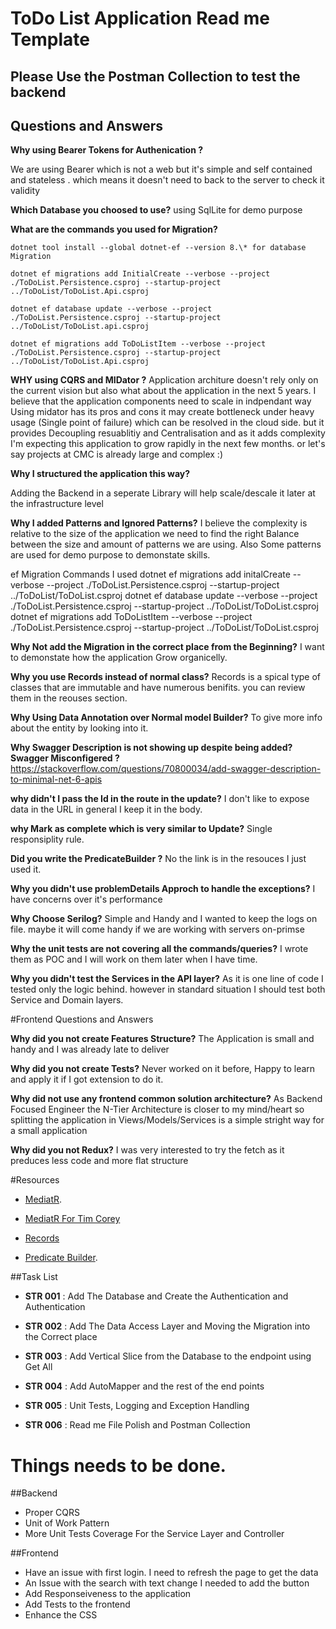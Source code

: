 # ToDo List Application Read me Template

## Please Use the Postman Collection to test the backend

## Questions and Answers

**Why using Bearer Tokens for Authenication ?**

We are using Bearer which is not a web but it's simple and self contained and stateless . which means it doesn't need to back to the server to check it validity

**Which Database you choosed to use?**
using SqlLite for demo purpose

**What are the commands you used for Migration?**

```
dotnet tool install --global dotnet-ef --version 8.\* for database Migration

dotnet ef migrations add InitialCreate --verbose --project ./ToDoList.Persistence.csproj --startup-project ../ToDoList/ToDoList.Api.csproj

dotnet ef database update --verbose --project ./ToDoList.Persistence.csproj --startup-project ../ToDoList/ToDoList.api.csproj

dotnet ef migrations add ToDoListItem --verbose --project ./ToDoList.Persistence.csproj --startup-project ../ToDoList/ToDoList.Api.csproj
```

**WHY using CQRS and MIDator ?**
Application architure doesn't rely only on the current vision but also what about the application in the next 5 years. I believe that the application components need to scale in indpendant way
Using midator has its pros and cons it may create bottleneck under heavy usage (Single point of failure) which can be resolved in the cloud side. but it provides Decoupling resuablitiy and Centralisation
and as it adds complexity I'm expecting this application to grow rapidly in the next few months. or let's say projects at CMC is already large and complex :)

**Why I structured the application this way?**

Adding the Backend in a seperate Library will help scale/descale it later at the infrastructure level

**Why I added Patterns and Ignored Patterns?**
I believe the complexity is relative to the size of the application we need to find the right Balance between the size and amount of patterns we are using. Also Some patterns are used for demo purpose
to demonstate skills.

ef Migration Commands I used
dotnet ef migrations add initalCreate --verbose --project ./ToDoList.Persistence.csproj --startup-project ../ToDoList/ToDoList.csproj
dotnet ef database update --verbose --project ./ToDoList.Persistence.csproj --startup-project ../ToDoList/ToDoList.csproj
dotnet ef migrations add ToDoListItem --verbose --project ./ToDoList.Persistence.csproj --startup-project ../ToDoList/ToDoList.csproj

**Why Not add the Migration in the correct place from the Beginning?**
I want to demonstate how the application Grow organicelly.

**Why you use Records instead of normal class?**
Records is a spical type of classes that are immutable and have numerous benifits. you can review them in the reouses section.

**Why Using Data Annotation over Normal model Builder?**
To give more info about the entity by looking into it.

**Why Swagger Description is not showing up despite being added? Swagger Misconfigered ?**
https://stackoverflow.com/questions/70800034/add-swagger-description-to-minimal-net-6-apis

**why didn't I pass the Id in the route in the update?**
I don't like to expose data in the URL in general I keep it in the body.

**why Mark as complete which is very similar to Update?**
Single responsiplity rule.

**Did you write the PredicateBuilder ?**
No the link is in the resouces I just used it.

**Why you didn't use problemDetails Approch to handle the exceptions?**
I have concerns over it's performance

**Why Choose Serilog?**
Simple and Handy and I wanted to keep the logs on file. maybe it will come handy if we are working with servers on-primse

**Why the unit tests are not covering all the commands/queries?**
I wrote them as POC and I will work on them later when I have time.

**Why you didn't test the Services in the API layer?**
As it is one line of code I tested only the logic behind. however in standard situation I should test both Service and Domain layers.

#Frontend Questions and Answers

**Why did you not create Features Structure?**
The Application is small and handy and I was already late to deliver

**Why did you not create Tests?**
Never worked on it before, Happy to learn and apply it if I got extension to do it.

**Why did not use any frontend common solution architecture?**
As Backend Focused Engineer the N-Tier Architecture is closer to my mind/heart so splitting the application in Views/Models/Services is a simple stright way for a small application

**Why did you not Redux?**
I was very interested to try the fetch as it preduces less code and more flat structure

#Resources

- [MediatR](https://www.gofpattern.com/design-patterns/module6/benefits-pitfalls-mediatorPattern.php).

- [MediatR For Tim Corey](https://www.youtube.com/watch?v=yozD5Tnd8nw)

- [Records](https://medium.com/codex/start-using-c-records-for-dtos-instead-of-regular-classes-1f84bd5997ca)
- [Predicate Builder](https://www.albahari.com/nutshell/predicatebuilder.aspx).

##Task List

- **STR 001** : Add The Database and Create the Authentication and Authentication

- **STR 002** : Add The Data Access Layer and Moving the Migration into the Correct place

- **STR 003** : Add Vertical Slice from the Database to the endpoint using Get All

- **STR 004** : Add AutoMapper and the rest of the end points

- **STR 005** : Unit Tests, Logging and Exception Handling

- **STR 006** : Read me File Polish and Postman Collection

# Things needs to be done.

##Backend

- Proper CQRS
- Unit of Work Pattern
- More Unit Tests Coverage For the Service Layer and Controller

##Frontend

- Have an issue with first login. I need to refresh the page to get the data 
- An Issue with the search with text change I needed to add the button 
- Add Responseiveness to the application
- Add Tests to the frontend 
- Enhance the CSS 
